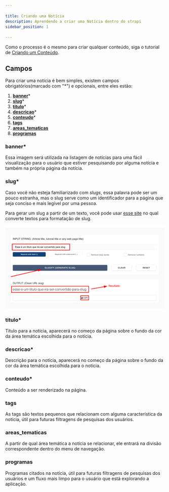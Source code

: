 ```yaml
---

title: Criando uma Notícia
description: Aprendendo a criar uma Notícia dentro do strapi
sidebar_position: 1

---
```


Como o processo é o mesmo para criar qualquer conteúdo, siga o tutorial de [Criando um Conteúdo](/docs/usuario/strapi/iniciando-gerenciamento#criando-conteúdo).

## Campos

Para criar uma notícia é bem simples, existem campos obrigatórios(marcado com "*") e opcionais, entre eles estão:

1. [__banner__](#banner)*
2. [__slug__](#slug)*
3. [__titulo__](#titulo)*
4. [__descricao__](#descricao)*
5. [__conteudo__](#conteudo)*
6. [__tags__](#tags)
7. [__areas_tematicas__](#areas_tematicas)
8. [__programas__](#programas)

### banner*

Essa imagem será utilizada na listagem de notícias para uma fácil visualização para o usuário que estiver pesquisando por alguma notícia e também na própria página da notícia.

### slug*

Caso você não esteja familiarizado com _slugs_, essa palavra pode ser um pouco estranha, mas o slug serve como um identificador para a página que seja conciso e mais legível por uma pessoa.

Para gerar um slug a partir de um texto, você pode usar [esse site](https://slugify.online/) no qual converte textos para formatação de slug.

![Alt](images/generating-slug.png)

### titulo*

Título para a notícia, aparecerá no começo da página sobre o fundo da cor da área temática escolhida para o notícia.

### descricao*

Descrição para o notícia, aparecerá no começo da página sobre o fundo da cor da área temática escolhida para o notícia.

### conteudo*

Conteúdo a ser renderizado na página.

### tags

As tags são textos pequenos que relacionam com alguma característica da notícia, útil para futuras filtragens de pesquisas dos usuários.

### areas_tematicas

A partir de qual área temática a notícia se relacionar, ele entrará na divisão correspondente dentro do menu de navegação.

### programas

Programas citados na notícia, útil para futuras filtragens de pesquisas dos usuários e um fluxo mais limpo para o usuário que está explorando a aplicação.
